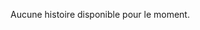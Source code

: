 Aucune histoire disponible pour le moment.

<!--# Science-Fiction-->

<!--{% for post in site.categories.SF %}<ul><li><a href="{{ site.baseurl }}{{ post.url }}" >{{ post.title }}</a></li></ul>{% endfor %}-->
